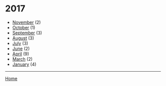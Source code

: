 # 2017

  * [November](./2017-11.md) (2)
  * [October](./2017-10.md) (1)
  * [September](./2017-09.md) (3)
  * [August](./2017-08.md) (3)
  * [July](./2017-07.md) (3)
  * [June](./2017-06.md) (2)
  * [April](./2017-04.md) (9)
  * [March](./2017-03.md) (2)
  * [January](./2017-01.md) (4)

----

[Home](../)
